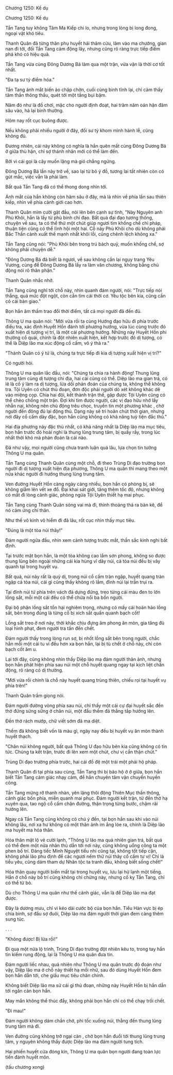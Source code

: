 




Chương 1250: Kế dụ


Chương 1250: Kế dụ

Tần Tang tuy không Tâm Ma Kiếp chi lo, nhưng trong lòng bị long đong, ngoại vật khó tiêu.

Thanh Quân đã từng thân phụ huyết hải thâm cừu, lâm vào ma chướng, gian nan đi tới, đối Tần Tang cảm động lây, nhưng cũng rõ ràng trực tiếp điểm phá khó có hiệu quả.

Tần Tang vừa cùng Đông Dương Bá làm qua một trận, vừa vặn là thời cơ tốt nhất.

"Đa tạ sư tỷ điểm hóa."

Tần Tang ánh mắt biến ảo chập chờn, cuối cùng bình tĩnh lại, chỉ cảm thấy tâm thần thông thấu, quét tới một tầng bụi bặm.

Năm đó như là đồ chơi, mặc cho người định đoạt, hai trăm năm oán hận đâm sâu vào, há lại bình thường.

Hôm nay rốt cục buông được.

Nếu không phải nhiều người ở đây, đối sư tỷ khom mình hành lễ, cũng không đủ.

Đương nhiên, cái này không có nghĩa là hắn quên mất cùng Đông Dương Bá ở giữa thù hận, chỉ sợ thánh nhân mới có thể làm đến.

Bởi vì cái gọi là cây muốn lặng mà gió chẳng ngừng.

Đông Dương Bá lần này trở về, sao lại từ bỏ ý đồ, tương lai tất nhiên còn có gút mắc, việc vẫn là phải làm.

Bất quá Tần Tang đã có thể thong dong nhìn tới.

Ánh mắt của hắn không còn hãm sâu ở đây, mà là nhìn về phía lần sau thiên kiếp, nhìn về phía cảnh giới cao hơn.

Thanh Quân mỉm cười gật đầu, nói lên bên cạnh sự tình, "Này Nguyên anh Phù Khôi, hẳn là lấy từ phù binh chi đạo. Bất quá đại đạo tương thông, chuyện về sau, ta có thể thử một chút giúp ngươi tìm khống chế chi pháp, thuận tiện cũng có thể lĩnh hội một hai. Cỗ này Phù Khôi cho dù không phải Bắc Thần cảnh xuất thế mạnh nhất khôi lỗi, cũng chênh lệch không xa."

Tần Tang cũng nói: "Phù Khôi bên trong trú bách quỷ, muốn khống chế, sợ không phải chuyện dễ."

"Đông Dương Bá đã biết là ngươi, về sau không cần lại ngụy trang Yêu Vương, cùng để Đông Dương Bá lấy ra làm văn chương, không bằng chủ động nói rõ thân phận."

Thanh Quân nhắc nhở.

Tần Tang cũng nghĩ tới chỗ này, nhìn quanh đám người, nói: "Trực tiếp nói thẳng, quá mức đột ngột, còn cần tìm cái thời cơ. Yêu tộc bên kia, cũng cần có cái bàn giao."

Bọn hắn âm thầm trao đổi thời điểm, tất cả mọi người đã đến đủ.

Thông U ma quân nói: "Mới vừa rồi ta cùng Hướng đạo hữu đi phía trước điều tra, xác định Huyết Hồn đánh tới phương hướng, vừa lúc cùng trước đó xuất hiện dị tượng vị trí, là một cái phương hướng. Những này Huyết Hồn phi thường cổ quái, chính là đột nhiên xuất hiện, kết hợp trước đó dị tượng, có thể là Diệp lão ma xúc động cổ cấm, vô ý thả ra."

"Thánh Quân có ý tứ là, chúng ta trực tiếp đi kia dị tượng xuất hiện vị trí?"

Có người hỏi.

Thông U ma quân lắc đầu, nói: "Chúng ta chia ra hành động! Thung lũng trung tâm cùng dị tượng chi địa, hai cái cũng có thể. Diệp lão ma gian trá, có lẽ là cố ý làm ra dị tượng, lừa dối phán đoán của chúng ta, không thể không tra. Tội Uyên có chút thủ đoạn, đơn độc phái người dò xét không khác dê vào miệng cọp. Chia hai đội, kết thành trận thế, gặp được Tội Uyên cũng có thể chèo chống một trận. Đợi khi tìm được người, các vị đạo hữu nhớ lấy nhẫn nại, không nên chủ động trêu chọc, truyền tin một phương khác , chờ người đến đông đủ lại động thủ. Dạng này sẽ trì hoãn chút thời gian, nhưng nơi đây cổ cấm dày đặc, bọn hắn cũng không có khả năng tuỳ tiện đắc thủ."

Hai địa phương này đặc thù nhất, có khả năng nhất là Diệp lão ma mục tiêu, bọn hắn trước đó hoài nghi là thung lũng trung tâm, bị quấy rầy, trong lúc nhất thời khó mà phán đoán là cái nào.

Đã như vậy, mọi người cũng chưa tranh luận quá lâu, lựa chọn tin tưởng Thông U ma quân.

Tần Tang cùng Thanh Quân cùng một chỗ, đi theo Trùng Di đạo trường bọn người đi dị tượng xuất hiện địa phương, Thông U ma quân thì mang theo một nửa khác người đi hướng thung lũng trung tâm.

Ven đường Huyết Hồn càng ngày càng nhiều, bọn hắn có phòng bị, sẽ không giẫm lên vết xe đổ. Đại khai sát giới, tăng thêm tốc độ, nhưng không có mất đi lòng cảnh giác, phòng ngừa Tội Uyên thiết hạ mai phục.

Tần Tang cùng Thanh Quân sóng vai mà đi, thỉnh thoảng thả ra bàn kê, để nó cảm ứng chí thân.

Như thế vô kinh vô hiểm đi đã lâu, rốt cục nhìn thấy mục tiêu.

"Đúng là một tòa núi thây!"

Đám người ngửa đầu, nhìn xem cảnh tượng trước mắt, thần sắc kinh nghi bất định.

Tại trước mặt bọn hắn, là một tòa không cao lắm sơn phong, không so được thung lũng bên ngoài những cái kia hùng vĩ dãy núi, cả tòa núi đều bị vây quanh tại trong huyết vụ.

Bất quá, núi này rất là quỷ dị, trong núi cổ cấm tràn ngập, huyết quang tràn ngập cả tòa núi, cái gì cũng thấy không rõ lắm, đỉnh núi lại trần trụi ra.

Tại đỉnh núi tứ phía trên vách đá dựng đứng, treo từng cái màu đen to lớn lồng sắt, mỗi một cái đều có thể chứa nổi ba bốn người.

Đại bộ phận lồng sắt tổn hại nghiêm trọng, nhưng có mấy cái hoàn hảo lồng sắt, bên trong đúng là từng cỗ bị xích sắt quấn quanh bạch cốt!

Lồng sắt treo ở nơi này, thời khắc chịu đựng âm phong ăn mòn, gia tăng đủ loại hình phạt, đem người tra tấn đến chết.

Đám người thấy trong lòng run sợ, bị nhốt lồng sắt bên trong người, chắc hẳn mỗi một cái tu vi đều hơn xa bọn hắn, lại bị tù chết ở chỗ này, chỉ còn bạch cốt âm u.

Lại tới đây, cũng không nhìn thấy Diệp lão ma đám người thân ảnh, nhưng bọn hắn phát hiện phía sau núi một chỗ huyết quang ngay tại kịch liệt chấn động, rõ ràng có dị thường.

"Mới vừa rồi chính là chỗ này huyết quang trùng thiên, chiếu rọi tại huyết vụ phía trên!"

Thanh Quân trầm giọng nói.

Đám người đường vòng phía sau núi, chỉ thấy một cái cự đại huyết sắc đền thờ đứng sừng sững ở chân núi, một đầu thềm đá thẳng tắp hướng lên.

Đền thờ rách mướp, chữ viết sớm đã ma diệt.

Thềm đá không biết vốn là màu gì, ngày nay đều bị huyết vụ ăn mòn thành huyết thạch.

"Chân núi không người, bất quá Thông U đạo hữu bên kia cũng không có tin tức. Chúng ta kết trận, trước đi lên xem một chút, chư vị cẩn thận chút."

Trùng Di đạo trường phía trước, hai cái đồ đệ một trái một phải hộ pháp.

Thanh Quân đi tại phía sau cùng, Tần Tang thì bị bảo hộ ở ở giữa, bọn hắn biết Tần Tang cảm giác nhạy cảm, để hắn chuyên tâm vận chuyển huyền công.

Tần Tang mừng rỡ thanh nhàn, yên lặng thôi động Thiên Mục thần thông, cảnh giác bốn phía, miễn quanh mai phục. Đám người kết trận, từ đền thờ hạ xuyên qua, tao ngộ cổ cấm chặn đường, thận trọng từng bước, chậm rãi hướng lên.

Ngay cả Tần Tang cũng không có chú ý đến, tại bọn hắn sau khi vào núi không lâu, nơi xa hư không có một thân ảnh im ắng lóe ra, chính là Diệp lão ma huyết ma hóa thân.

Hóa thân mặt lộ vẻ cười lạnh, "Thông U lão ma quả nhiên gian trá, bất quá có thể đem một nửa nhân thủ dẫn tới nơi này, cũng không uổng công ta một phen bố trí. Đáng tiếc Minh Nguyệt tiểu nhi cũng tại, không tốt tiếp cận, không phải lão phu định để các ngươi nếm thử núi thây cổ cấm tư vị! Chỉ là tiểu yêu, cũng dám tham dự Nhân tộc ta tranh đấu, không biết sống chết!"

Hóa thân quay người biến mất tại trong huyết vụ, lưu lại hừ lạnh một tiếng. Hắn ở chỗ này bố trí cũng không chỉ chừng này, nhưng cố kỵ Tần Tang, chỉ có thể từ bỏ.

Dù cho Thông U ma quân như thế cảnh giác, vẫn là để Diệp lão ma đạt được.

Đây là dương mưu, chỉ vì kéo dài cước bộ của bọn hắn. Tiểu Hàn vực bị ép chia binh, sợ đầu sợ đuôi, Diệp lão ma đám người thời gian đem càng thêm sung túc.

. . .

"Không được! Bị lừa rồi!"

Đi qua một nửa lộ trình, Trùng Di đạo trường đột nhiên kêu to, trong tay hắn tin kiếm rung động, lại là Thông U ma quân đưa tin.

Đám người liếc nhau, quả nhiên như Thông U ma quân trước đó đoán như vậy, Diệp lão ma ở chỗ này thiết hạ mồi nhử, sau đó dùng Huyết Hồn đem bọn hắn dẫn tới, che giấu mục tiêu chân chính.

Không biết Diệp lão ma sử cái gì thủ đoạn, những này Huyết Hồn bị hắn dẫn tới ngăn cản bọn hắn.

May mắn không thể thúc đẩy, không phải bọn hắn chỉ có thể chạy trối chết.

"Đi mau!"

Đám người không dám chần chờ, phi tốc xuống núi, thẳng đến thung lũng trung tâm mà đi.

Ven đường cũng không trở ngại cản , chờ bọn hắn đuổi tới thung lũng trung tâm, y nguyên không thấy được Diệp lão ma đám người tung tích.

Hai phiến huyết cửa đóng kín, Thông U ma quân bọn người đang toàn lực tiến đánh huyết môn.

(tấu chương xong)




